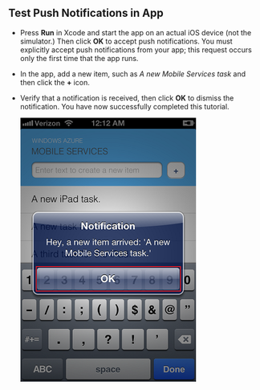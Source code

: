 
## <a id="test"></a>Test Push Notifications in App

* Press **Run** in Xcode and start the app on an actual iOS device (not the simulator.) Then click **OK** to accept push notifications. You must explicitly accept push notifications from your app; this request occurs only the first time that the app runs.

* In the app, add a new item, such as _A new Mobile Services task_ and then click the **+** icon.

* Verify that a notification is received, then click **OK** to dismiss the notification. You have now successfully completed this tutorial.

  	![](../articles/media/mobile-services-ios-get-started-push/mobile-quickstart-push3-ios.png)
